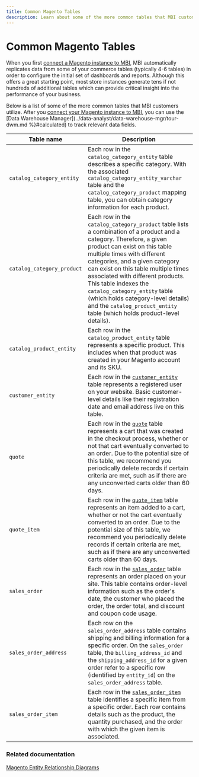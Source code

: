 ```yaml
---
title: Common Magento Tables
description: Learn about some of the more common tables that MBI customers utilize.
---
```

# Common Magento Tables

When you first [connect a Magento instance to MBI](../importing-data/integrations/magento.md), MBI automatically replicates data from some of your commerce tables (typically 4-6 tables) in order to configure the initial set of dashboards and reports. Although this offers a great starting point, most store instances generate tens if not hundreds of additional tables which can provide critical insight into the performance of your business.

Below is a list of some of the more common tables that MBI customers utilize. After you [connect your Magento instance to MBI](../data-analyst/importing-data/integrations/magento.md), you can use the [Data Warehouse Manager](../data-analyst/data-warehouse-mgr/tour-dwm.md %}#calculated) to track relevant data fields.

|Table name|Description|
|---|---|
|`catalog_category_entity`|Each row in the `catalog_category_entity` table describes a specific category. With the associated `catalog_category_entity_varchar` table and the `catalog_category_product` mapping table, you can obtain category information for each product.|
|`catalog_category_product`|Each row in the `catalog_category_product` table lists a combination of a product and a category. Therefore, a given product can exist on this table multiple times with different categories, and a given category can exist on this table multiple times associated with different products. This table indexes the `catalog_category_entity` table (which holds category-level details) and the `catalog_product_entity` table (which holds product-level details).|
|`catalog_product_entity`|Each row in the `catalog_product_entity` table represents a specific product. This includes when that product was created in your Magento account and its SKU.|
|`customer_entity`|Each row in the [`customer_entity`](../data-warehouse-mgr/cust-ent-table.md) table represents a registered user on your website. Basic customer-level details like their registration date and email address live on this table.|
|`quote`|Each row in the [`quote`](../data-warehouse-mgr/sales-flat-quote-table.md) table represents a cart that was created in the checkout process, whether or not that cart eventually converted to an order. Due to the potential size of this table, we recommend you periodically delete records if certain criteria are met, such as if there are any unconverted carts older than 60 days.|
|`quote_item`|Each row in the [`quote_item`](../data-warehouse-mgr/sales-flat-quote-item-table.md) table represents an item added to a cart, whether or not the cart eventually converted to an order. Due to the potential size of this table, we recommend you periodically delete records if certain criteria are met, such as if there are any unconverted carts older than 60 days.|
|`sales_order`|Each row in the [`sales_order`](../data-warehouse-mgr/sales-flat-order-table.md) table represents an order placed on your site. This table contains order-level information such as the order's date, the customer who placed the order, the order total, and discount and coupon code usage.|
|`sales_order_address`|Each row on the `sales_order_address` table contains shipping and billing information for a specific order. On the `sales_order` table, the `billing_address_id` and the `shipping_address_id` for a given order refer to a specific row (identified by `entity_id`) on the `sales_order_address` table.|
|`sales_order_item`|Each row in the [`sales_order_item`](../data-warehouse-mgr/sales-flat-quote-item-table.md) table identifies a specific item from a specific order. Each row contains details such as the product, the quantity purchased, and the order with which the given item is associated.|

### Related documentation

[Magento Entity Relationship Diagrams](../data-warehouse-mgr/entity-rel-diag.md)
